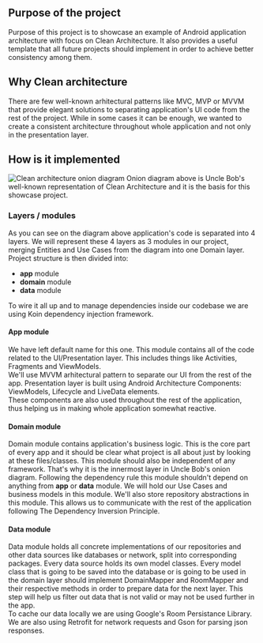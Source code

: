 ## Purpose of the project
Purpose of this project is to showcase an example of Android application architecture with focus on Clean Architecture. It also provides a useful template that all future projects should implement in order to achieve better consistency among them. 

## Why Clean architecture
There are few well-known arhitectural patterns like MVC, MVP or MVVM that provide elegant solutions to separating application's UI code from the rest of the project. While in some cases it can be enough, we wanted to create a consistent architecture throughout whole application and not only in the presentation layer.

## How is it implemented
![Clean architecture onion diagram](https://blog.cleancoder.com/uncle-bob/images/2012-08-13-the-clean-architecture/CleanArchitecture.jpg)
Onion diagram above is Uncle Bob's well-known representation of Clean Architecture and it is the basis for this showcase project. 

### Layers / modules
As you can see on the diagram above application's code is separated into 4 layers. We will represent these 4 layers as 3 modules in our project, merging Entities and Use Cases from the diagram into one Domain layer. Project structure is then divided into:  

 * **app** module  
 * **domain** module  
 * **data** module

To wire it all up and to manage dependencies inside our codebase we are using Koin dependency injection framework. 

#### App module
We have left default name for this one. This module contains all of the code related to the UI/Presentation layer. This includes things like Activities, Fragments and ViewModels.  
We'll use MVVM arhitectural pattern to separate our UI from the rest of the app. Presentation layer is built using Android Architecture Components: ViewModels, Lifecycle and LiveData elements.  
These components are also used throughout the rest of the application, thus helping us in making whole application somewhat reactive.

#### Domain module
Domain module contains application's business logic. This is the core part of every app and it should be clear what project is all about just by looking at these files/classes. This module should also be independent of any framework. That's why it is the innermost layer in Uncle Bob's onion diagram. Following the dependency rule this module shouldn't depend on anything from **app** or **data** module. We will hold our Use Cases and business models in this module. We'll also store repository abstractions in this module. This allows us to communicate with the rest of the application following The Dependency Inversion Principle.

#### Data module
Data module holds all concrete implementations of our repositories and other data sources like databases or network, split into corresponding packages. Every data source holds its own model classes.  Every model class that is going to be saved into the database or is going to be used in the domain layer should implement DomainMapper and RoomMapper and their respective methods in order to prepare data for the next layer. This step will help us filter out data that is not valid or may not be used further in the app.  
To cache our data locally we are using Google's Room Persistance Library.  
We are also using Retrofit for network requests and Gson for parsing json responses.
 
